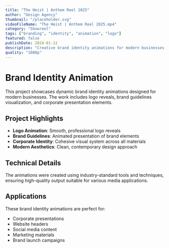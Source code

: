 ```yaml
---
title: "The Heist | Anthem Reel 2025"
author: "Design Agency"
thumbnail: "/placeholder.svg"
videoFileName: "The Heist | Anthem Reel 2025.mp4"
category: "Showreel"
tags: ["branding", "identity", "animation", "logo"]
featured: false
publishDate: 2024-01-12
description: "Creative brand identity animations for modern businesses."
quality: "1080p"
---
```


# Brand Identity Animation

This project showcases dynamic brand identity animations designed for modern businesses. The work includes logo reveals, brand guidelines visualization, and corporate presentation elements.

## Project Highlights

- **Logo Animation**: Smooth, professional logo reveals
- **Brand Guidelines**: Animated presentation of brand elements
- **Corporate Identity**: Cohesive visual system across all materials
- **Modern Aesthetics**: Clean, contemporary design approach

## Technical Details

The animations were created using industry-standard tools and techniques, ensuring high-quality output suitable for various media applications.

## Applications

These brand identity animations are perfect for:
- Corporate presentations
- Website headers
- Social media content
- Marketing materials
- Brand launch campaigns
